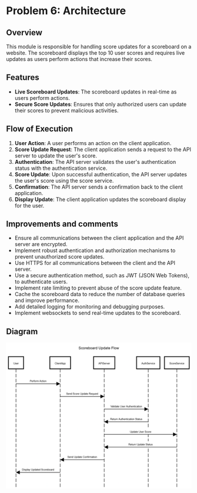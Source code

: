 # Problem 6: Architecture

## Overview

This module is responsible for handling score updates for a scoreboard on a website. The scoreboard displays the top 10 user scores and requires live updates as users perform actions that increase their scores.

## Features

- **Live Scoreboard Updates**: The scoreboard updates in real-time as users perform actions.
- **Secure Score Updates**: Ensures that only authorized users can update their scores to prevent malicious activities.

## Flow of Execution

1. **User Action**: A user performs an action on the client application.
2. **Score Update Request**: The client application sends a request to the API server to update the user's score.
3. **Authentication**: The API server validates the user's authentication status with the authentication service.
4. **Score Update**: Upon successful authentication, the API server updates the user's score using the score service.
5. **Confirmation**: The API server sends a confirmation back to the client application.
6. **Display Update**: The client application updates the scoreboard display for the user.

## Improvements and comments

- Ensure all communications between the client application and the API server are encrypted.
- Implement robust authentication and authorization mechanisms to prevent unauthorized score updates.
- Use HTTPS for all communications between the client and the API server.
- Use a secure authentication method, such as JWT (JSON Web Tokens), to authenticate users.
- Implement rate limiting to prevent abuse of the score update feature.
- Cache the scoreboard data to reduce the number of database queries and improve performance.
- Add detailed logging for monitoring and debugging purposes.
- Implement websockets to send real-time updates to the scoreboard.

## Diagram

![Architecture Diagram](https://raw.githubusercontent.com/ardiantutomo/99Tech-code-challenge/refs/heads/master/src/problem6/scoreboard_update_flow.png)
